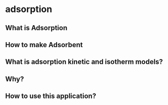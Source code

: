 # adsorption

## What is Adsorption
## How to make Adsorbent
## What is adsorption kinetic and isotherm models?
## Why?
## How to use this application?
